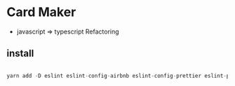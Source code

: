 # Card Maker

- javascript => typescript Refactoring

## install

```typescript

yarn add -D eslint eslint-config-airbnb eslint-config-prettier eslint-plugin-import eslint-plugin-jsx-a11y eslint-plugin-prettier eslint-plugin-react eslint-plugin-react-hooks @typescript-eslint/eslint-plugin @typescript-eslint/parser vite-tsconfig-paths
```
